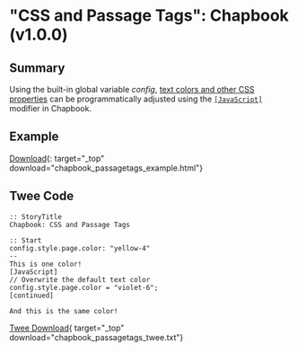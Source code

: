 # "CSS and Passage Tags": Chapbook (v1.0.0)

## Summary

Using the built-in global variable *config*, [text colors and other CSS properties](https://klembot.github.io/chapbook/guide/customization/fonts-and-colors.html) can be programmatically adjusted using the [`[JavaScript]`](https://klembot.github.io/chapbook/guide/advanced/using-javascript-in-passages.html) modifier in Chapbook.

## Example

[Download](chapbook_passagetags_example.html){: target="_top" download="chapbook_passagetags_example.html"}

## Twee Code

```twee
:: StoryTitle
Chapbook: CSS and Passage Tags

:: Start
config.style.page.color: "yellow-4"
--
This is one color!
[JavaScript]
// Overwrite the default text color
config.style.page.color = "violet-6";
[continued]

And this is the same color!

```

[Twee Download](chapbook_passagetags_twee.txt){ target="_top" download="chapbook_passagetags_twee.txt"}
